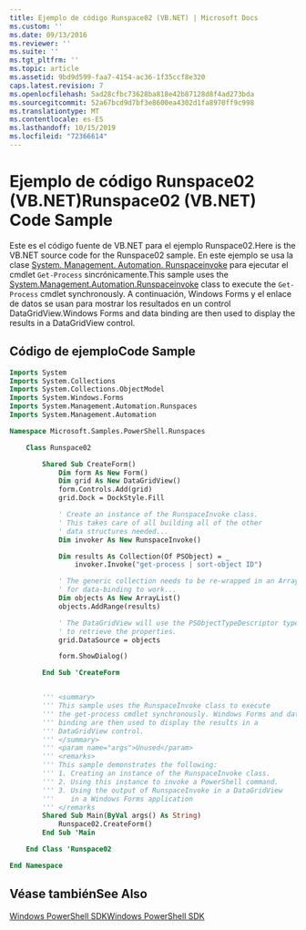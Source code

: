 ```yaml
---
title: Ejemplo de código Runspace02 (VB.NET) | Microsoft Docs
ms.custom: ''
ms.date: 09/13/2016
ms.reviewer: ''
ms.suite: ''
ms.tgt_pltfrm: ''
ms.topic: article
ms.assetid: 9bd9d599-faa7-4154-ac36-1f35ccf8e320
caps.latest.revision: 7
ms.openlocfilehash: 5ad28cfbc73628ba818e42b87128d8f4ad273bda
ms.sourcegitcommit: 52a67bcd9d7bf3e8600ea4302d1fa8970ff9c998
ms.translationtype: MT
ms.contentlocale: es-ES
ms.lasthandoff: 10/15/2019
ms.locfileid: "72366614"
---
```

# <a name="runspace02-vbnet-code-sample"></a><span data-ttu-id="5d97f-102">Ejemplo de código Runspace02 (VB.NET)</span><span class="sxs-lookup"><span data-stu-id="5d97f-102">Runspace02 (VB.NET) Code Sample</span></span>

<span data-ttu-id="5d97f-103">Este es el código fuente de VB.NET para el ejemplo Runspace02.</span><span class="sxs-lookup"><span data-stu-id="5d97f-103">Here is the VB.NET source code for the Runspace02 sample.</span></span> <span data-ttu-id="5d97f-104">En este ejemplo se usa la clase [System. Management. Automation. Runspaceinvoke](/dotnet/api/System.Management.Automation.RunspaceInvoke) para ejecutar el cmdlet `Get-Process` sincrónicamente.</span><span class="sxs-lookup"><span data-stu-id="5d97f-104">This sample uses the [System.Management.Automation.Runspaceinvoke](/dotnet/api/System.Management.Automation.RunspaceInvoke) class to execute the `Get-Process` cmdlet synchronously.</span></span> <span data-ttu-id="5d97f-105">A continuación, Windows Forms y el enlace de datos se usan para mostrar los resultados en un control DataGridView.</span><span class="sxs-lookup"><span data-stu-id="5d97f-105">Windows Forms and data binding are then used to display the results in a DataGridView control.</span></span>

## <a name="code-sample"></a><span data-ttu-id="5d97f-106">Código de ejemplo</span><span class="sxs-lookup"><span data-stu-id="5d97f-106">Code Sample</span></span>

```vb
Imports System
Imports System.Collections
Imports System.Collections.ObjectModel
Imports System.Windows.Forms
Imports System.Management.Automation.Runspaces
Imports System.Management.Automation

Namespace Microsoft.Samples.PowerShell.Runspaces

    Class Runspace02

        Shared Sub CreateForm()
            Dim form As New Form()
            Dim grid As New DataGridView()
            form.Controls.Add(grid)
            grid.Dock = DockStyle.Fill

            ' Create an instance of the RunspaceInvoke class.
            ' This takes care of all building all of the other
            ' data structures needed...
            Dim invoker As New RunspaceInvoke()

            Dim results As Collection(Of PSObject) = _
                invoker.Invoke("get-process | sort-object ID")

            ' The generic collection needs to be re-wrapped in an ArrayList
            ' for data-binding to work...
            Dim objects As New ArrayList()
            objects.AddRange(results)

            ' The DataGridView will use the PSObjectTypeDescriptor type
            ' to retrieve the properties.
            grid.DataSource = objects

            form.ShowDialog()

        End Sub 'CreateForm


        ''' <summary>
        ''' This sample uses the RunspaceInvoke class to execute
        ''' the get-process cmdlet synchronously. Windows Forms and data
        ''' binding are then used to display the results in a
        ''' DataGridView control.
        ''' </summary>
        ''' <param name="args">Unused</param>
        ''' <remarks>
        ''' This sample demonstrates the following:
        ''' 1. Creating an instance of the RunspaceInvoke class.
        ''' 2. Using this instance to invoke a PowerShell command.
        ''' 3. Using the output of RunspaceInvoke in a DataGridView
        '''    in a Windows Forms application
        ''' </remarks
        Shared Sub Main(ByVal args() As String)
            Runspace02.CreateForm()
        End Sub 'Main

    End Class 'Runspace02

End Namespace
```

<!-- TODO!!!: [!code-csharp[Runspace02.vb](../../powershell-sdk-samples/SDK-2.0/vb/Runspace02/Runspace02.vb#L09-L68 "Runspace02.vb")] -->

## <a name="see-also"></a><span data-ttu-id="5d97f-107">Véase también</span><span class="sxs-lookup"><span data-stu-id="5d97f-107">See Also</span></span>

[<span data-ttu-id="5d97f-108">Windows PowerShell SDK</span><span class="sxs-lookup"><span data-stu-id="5d97f-108">Windows PowerShell SDK</span></span>](../windows-powershell-reference.md)